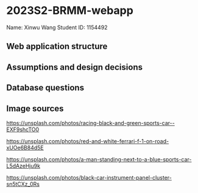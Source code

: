 # 2023S2-BRMM-webapp

Name: Xinwu Wang
Student ID: 1154492

## Web application structure

## Assumptions and design decisions

## Database questions

## Image sources

[home_bg1.jpg]: https://unsplash.com/photos/racing-black-and-green-sports-car--EXF9shcTO0

https://unsplash.com/photos/racing-black-and-green-sports-car--EXF9shcTO0

[home_bg2.jpg]: https://unsplash.com/photos/red-and-white-ferrari-f-1-on-road-xUOe6B84d5E

https://unsplash.com/photos/red-and-white-ferrari-f-1-on-road-xUOe6B84d5E

[home_bg3.jpg]: https://unsplash.com/photos/a-man-standing-next-to-a-blue-sports-car-L5dAzeHju9k

https://unsplash.com/photos/a-man-standing-next-to-a-blue-sports-car-L5dAzeHju9k

[admin_bg.jpg]: https://unsplash.com/photos/black-car-instrument-panel-cluster-sn5tCXz_0Rs

https://unsplash.com/photos/black-car-instrument-panel-cluster-sn5tCXz_0Rs
